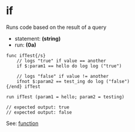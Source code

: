 # if
Runs code based on the result of a query

- statement: **(string)**
- run: **(0a)**

```
func ifTest{/s}
    // logs "true" if value == another
    if $:param1 == hello do log log ("true")
        
    // logs "false" if value != another
    ifnot $:param2 == test_ing do log ("false")
{/end} ifTest
    
run ifTest (param1 = hello; param2 = testing)

// expected output: true
// expected output: false
```

See: [function](index.html?md/api/keywords/func.md)